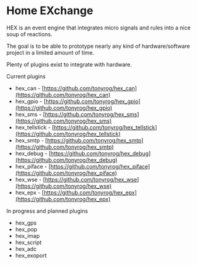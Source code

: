 Home EXchange
=============

HEX is an event engine that integrates micro signals and
rules into a nice soup of reactions.

The goal is to be able to prototype nearly any kind of
hardware/software project in a limited amount of time.

Plenty of plugins exist to integrate with hardware.

Current plugins

- hex_can - [https://github.com/tonyrog/hex_can](https://github.com/tonyrog/hex_can)
- hex_gpio - [https://github.com/tonyrog/hex_gpio](https://github.com/tonyrog/hex_gpio)
- hex_sms - [https://github.com/tonyrog/hex_sms](https://github.com/tonyrog/hex_sms)
- hex_tellstick - [https://github.com/tonyrog/hex_tellstick](https://github.com/tonyrog/hex_tellstick)
- hex_smtp - [https://github.com/tonyrog/hex_smtp](https://github.com/tonyrog/hex_smtp)
- hex_debug - [https://github.com/tonyrog/hex_debug](https://github.com/tonyrog/hex_debug)
- hex_piface - [https://github.com/tonyrog/hex_piface](https://github.com/tonyrog/hex_piface)
- hex_wse - [https://github.com/tonyrog/hex_wse](https://github.com/tonyrog/hex_wse)
- hex_epx - [https://github.com/tonyrog/hex_epx](https://github.com/tonyrog/hex_epx)

In progress and planned plugins

- hex_gps
- hex_pop
- hex_imap
- hex_script
- hex_adc
- hex_exoport
